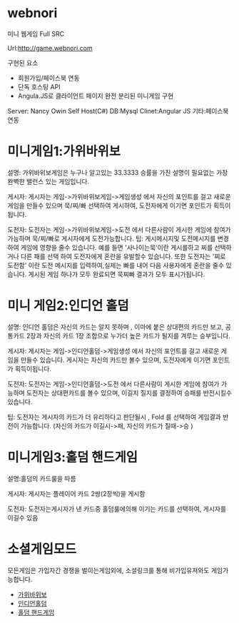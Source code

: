 # webnori

미니 웹게임 Full SRC

Url:http://game.webnori.com

구현된 요소

* 회원가입/페이스북 연동
* 단독 호스팅 API
* Angula.JS로 클라이언트 페이지 완전 분리된 미니게임 구현

Server: Nancy Owin Self Host(C#)
DB:Mysql
Clinet:Angular JS
기타:페이스북 연동

# 미니게임1:가위바위보
  설명: 가위바위보게임은 누구나 알고있는 33.3333 승률을 가진 
  설명이 필요없는 가장 완벽한 밸런스 있는 게임입니다.
  
  게시자: 게시자는 게임->가위바위보게임->게임생성 에서 자신의 포인트를 걸고 새로운 게임을 만들수 있으며 
  묵/찌/빠 선택하여 게시하여, 도전자에게 이기면 포인트가 획득이됩니다.
  
  도전자: 도전자는 게임->가위바위보게임->도전 에서 다른사람이 게시한 게임에 참여가 가능하며 
  묵/찌/빠로 게시자에게 도전가능합니다.
  팁: 게시메시지및 도전메시지를 변경하여 게임에 영향을 줄수 있습니다. 
  예를 들면 '사나이는묵'이란 게시를하고 찌를 선택하거나 다른 패를 선택 하여 도전자에게 혼란을 유발할수 있습니다.
  또한 도전자는 '찌로 도전함' 이란 도전 메시지를 입력하여,실제는 빠를 내어 다음 사용자에게 혼란을 줄수 있습니다. 
  게시된 게임 하나가 모두 완료되면 묵찌빠 결과가 모두 표시가됩니다.

# 미니 게임2:인디언 홀덤
  설명: 인디언 홀덤은 자신의 카드는 알지 못하며 , 이마에 붙은 상대편의 카드만 보고,
   공통카드 2장과 자신의 카드 1장 조합으로 누가더 높은 카드가 될지를 겨루는 승부입니다.
  
  게시자: 게시자는 게임->인디언홀덤->게임생성 에서 자신의 포인트를 걸고 새로운 게임을 만들수 있습니다.
   게시자는 자신의 카드만 볼수 있으며, 도전자에게 이기면 포인트가 획득이됩니다.
  
  도전자: 도전자는 게임->인디언홀덤->도전 에서 다른사람이 게시한 게임에 참여가 가능하며 도전자는 
  상대편카드를 볼수 있으며, 이길지 질지를 결정하여 승패를 반전시킬수 있습니다.
  
  팁: 도전자는 게시자의 카드가 더 유리하다고 판단될시 , Fold 를 선택하여 게임결과 반전이 가능합니다.
   (자신의 카드가 이길시->패, 자신의 카드가 질때->승 )
   
# 미니게임3:홀덤 핸드게임
  설명:홀덤의 카드룰을 따름
  
  게시자: 게시자는 플레이어 카드 2쌍(2장씩)을 게시함
  
  도전자: 도전자는게시자가 낸 카드중 홀덤룰에의해  이기는 카드를 선택하여, 게시자를 이길수 있음  
  
# 소셜게임모드
  모든게임은 가입자간 경쟁을 벌이는게임외에, 소셜링크를 통해 비가입유져와도 게임가능합니다.
  
* [가위바위보](http://game.webnori.com/PublicDetail/96/ko_KR)
* [인디언홀덤](http://game.webnori.com/PublicIholdemDetail/49/ko_KR)
* [홀덤 핸드게임](http://game.webnori.com/PublicQHoldemDetail/32/ko_KR)

  
  
